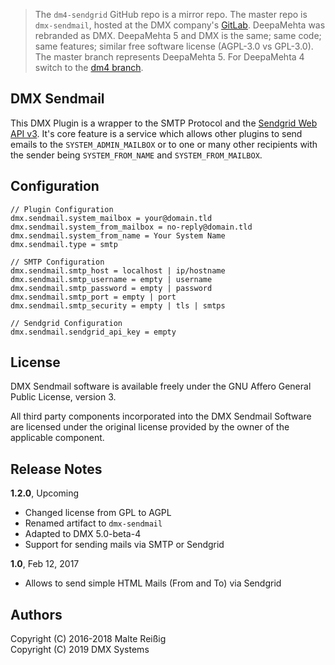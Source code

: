
> The `dm4-sendgrid` GitHub repo is a mirror repo. The master repo is `dmx-sendmail`, hosted at the DMX company's [GitLab](https://git.dmx.systems/dmx-plugins/dmx-sendmail). DeepaMehta was rebranded as DMX. DeepaMehta 5 and DMX is the same; same code; same features; similar free software license (AGPL-3.0 vs GPL-3.0). The master branch represents DeepaMehta 5. For DeepaMehta 4 switch to the [dm4 branch](/mukil/dm4-sendgrid/tree/dm4).

## DMX Sendmail

This DMX Plugin is a wrapper to the SMTP Protocol and the [Sendgrid Web API v3](https://sendgrid.com/docs/API_Reference/Web_API_v3/index.html). It's core feature is a service which allows other plugins to send emails to the `SYSTEM_ADMIN_MAILBOX` or to one or many other recipients with the sender being `SYSTEM_FROM_NAME` and `SYSTEM_FROM_MAILBOX`.

## Configuration

```
// Plugin Configuration
dmx.sendmail.system_mailbox = your@domain.tld
dmx.sendmail.system_from_mailbox = no-reply@domain.tld
dmx.sendmail.system_from_name = Your System Name
dmx.sendmail.type = smtp

// SMTP Configuration
dmx.sendmail.smtp_host = localhost | ip/hostname
dmx.sendmail.smtp_username = empty | username
dmx.sendmail.smtp_password = empty | password
dmx.sendmail.smtp_port = empty | port
dmx.sendmail.smtp_security = empty | tls | smtps

// Sendgrid Configuration
dmx.sendmail.sendgrid_api_key = empty
```

## License

DMX Sendmail software is available freely under the GNU Affero General Public License, version 3.

All third party components incorporated into the DMX Sendmail Software are licensed under the original license provided by the owner of the applicable component.

## Release Notes

**1.2.0**, Upcoming

- Changed license from GPL to AGPL
- Renamed artifact to `dmx-sendmail`
- Adapted to DMX 5.0-beta-4
- Support for sending mails via SMTP or Sendgrid

**1.0**, Feb 12, 2017

* Allows to send simple HTML Mails (From and To) via Sendgrid

## Authors

Copyright (C) 2016-2018 Malte Reißig<br/>
Copyright (C) 2019 DMX Systems
